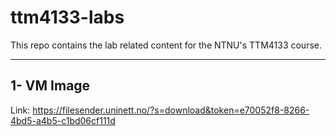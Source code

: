 # ttm4133-labs
This repo contains the lab related content for the NTNU's TTM4133 course.

------------
1- VM Image
------------
Link: https://filesender.uninett.no/?s=download&token=e70052f8-8266-4bd5-a4b5-c1bd06cf111d
